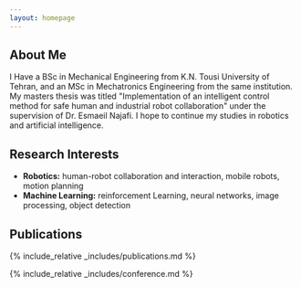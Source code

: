```yaml
---
layout: homepage
---
```


## About Me

I Have a BSc in Mechanical Engineering from K.N. Tousi University of Tehran, and an MSc in Mechatronics Engineering from the same institution. My masters thesis was titled "Implementation of an intelligent control method for safe human and industrial robot collaboration" under the supervision of Dr. Esmaeil Najafi.  I hope to continue my studies in robotics and artificial intelligence. 

## Research Interests

- **Robotics:** human-robot collaboration and interaction, mobile robots, motion planning
- **Machine Learning:** reinforcement Learning, neural networks, image processing, object detection

## Publications

{% include_relative _includes/publications.md %}

{% include_relative _includes/conference.md %}

<!---
{% include_relative _includes/services.md %}
-->
